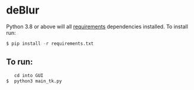 # deBlur
Python 3.8 or above will all [requirements](requirements.txt) dependencies installed. To install run:
```python
$ pip install -r requirements.txt
```
## To run:
```python
   cd into GUI
$  python3 main_tk.py
```

